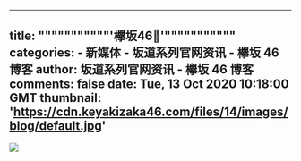 
---
title: """""""""""'欅坂46🌳'"""""""""""
categories: 
    - 新媒体
    - 坂道系列官网资讯 - 欅坂 46 博客
author: 坂道系列官网资讯 - 欅坂 46 博客
comments: false
date: Tue, 13 Oct 2020 10:18:00 GMT
thumbnail: 'https://cdn.keyakizaka46.com/files/14/images/blog/default.jpg'
---

<div>   
<img src="https://cdn.keyakizaka46.com/files/14/images/blog/default.jpg" referrerpolicy="no-referrer">  
</div>
            